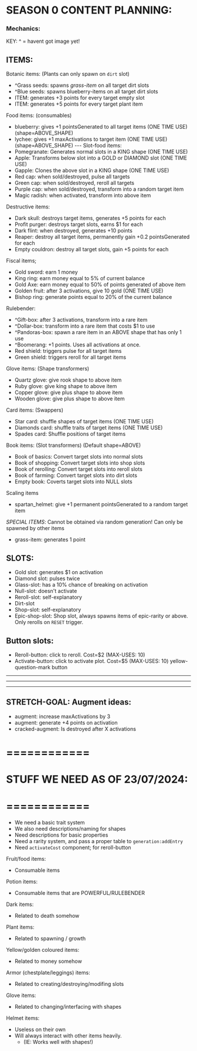 
# SEASON 0 CONTENT PLANNING:



### Mechanics:

KEY: ^ = havent got image yet!

## ITEMS:
Botanic items: (Plants can only spawn on `dirt` slot)
- ^Grass seeds: spawns *grass-item* on all target dirt slots
- ^Blue seeds: spawns blueberry-items on all target dirt slots
- ITEM: generates +3 points for every target empty slot
- ITEM: generates +5 points for every target plant item

Food items: (consumables)
- blueberry: gives +1 pointsGenerated to all target items (ONE TIME USE)  (shape=ABOVE_SHAPE)
- lychee: gives +1 maxActivations to target item (ONE TIME USE)  (shape=ABOVE_SHAPE)
--- Slot-food items:
- Pomegranate: Generates normal slots in a KING shape (ONE TIME USE)
- Apple: Transforms below slot into a GOLD or DIAMOND slot (ONE TIME USE)
- Gapple: Clones the above slot in a KING shape (ONE TIME USE)
- Red cap: when sold/destroyed, pulse all targets
- Green cap: when sold/destroyed, reroll all targets
- Purple cap: when sold/destroyed, transform into a random target item
- Magic radish: when activated, transform into above item

Destructive items:
- Dark skull: destroys target items, generates +5 points for each
- Profit purger: destroys target slots, earns $1 for each
- Dark flint: when destroyed, generates +10 points
- Reaper: destroy all target items, permanently gain +0.2 pointsGenerated for each
- Empty couldron: destroy all target slots, gain +5 points for each

Fiscal items; 
- Gold sword: earn 1 money
- King ring: earn money equal to 5% of current balance
- Gold Axe: earn money equal to 50% of points generated of above item
- Golden fruit: after 3 activations, give 10 gold (ONE TIME USE)
- Bishop ring: generate points equal to 20% of the current balance

Rulebender:
- ^Gift-box: after 3 activations, transform into a rare item
- ^Dollar-box: transform into a rare item that costs $1 to use
- ^Pandoras-box: spawn a rare item in an ABOVE shape that has only 1 use
- ^Boomerang: +1 points. Uses all activations at once.
- Red shield: triggers pulse for all target items
- Green shield: triggers reroll for all target items

Glove items: (Shape transformers)
- Quartz glove: give rook shape to above item
- Ruby glove: give king shape to above item
- Copper glove: give plus shape to above item
- Wooden glove: give plus shape to above item

Card items: (Swappers)
- Star card: shuffle shapes of target items (ONE TIME USE)
- Diamonds card: shuffle traits of target items (ONE TIME USE)
- Spades card: Shuffle positions of target items

Book items: (Slot transformers) (Default shape=ABOVE)
- Book of basics: Convert target slots into normal slots
- Book of shopping: Convert target slots into shop slots
- Book of rerolling: Convert target slots into reroll slots
- Book of farming: Convert target slots into dirt slots
- Empty book: Coverts target slots into NULL slots

Scaling items
- spartan_helmet: give +1 permanent pointsGenerated to a random target item

*SPECIAL ITEMS*: Cannot be obtained via random generation! Can only be spawned by other items
- grass-item: generates 1 point


## SLOTS:
- Gold slot: generates $1 on activation
- Diamond slot: pulses twice
- Glass-slot: has a 10% chance of breaking on activation
- Null-slot: doesn't activate
- Reroll-slot: self-explanatory
- Dirt-slot
- Shop-slot: self-explanatory
- Epic-shop-slot: Shop slot, always spawns items of epic-rarity or above. Only rerolls on `RESET` trigger.

## Button slots:
- Reroll-button: click to reroll. Cost=$2  (MAX-USES: 10)
- Activate-button: click to activate plot. Cost=$5  (MAX-USES: 10) yellow-question-mark button


-------------
-------------
-------------

## STRETCH-GOAL: Augment ideas:
- augment: increase maxActivations by 3
- augment: generate +4 points on activation
- cracked-augment: Is destroyed after X activations





# ============
# STUFF WE NEED AS OF 23/07/2024:
# ============
- We need a basic trait system
- We also need descriptions/naming for shapes
- Need descriptions for basic properties
- Need a rarity system, and pass a proper table to `generation:addEntry`
- Need `activateCost` component; for reroll-button














Fruit/food items: 
- Consumable items

Potion items:
- Consumable items that are POWERFUL/RULEBENDER

Dark items:
- Related to death somehow

Plant items:
- Related to spawning / growth

Yellow/golden coloured items:
- Related to money somehow

Armor (chestplate/leggings) items:
- Related to creating/destroying/modifing slots

Glove items:
- Related to changing/interfacing with shapes

Helmet items:
- Useless on their own
- Will always interact with other items heavily.
    - (IE: Works well with shapes!)


